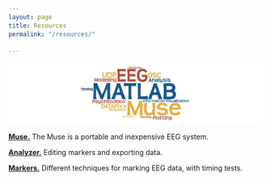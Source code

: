 ```yaml
---
layout: page
title: Resources
permalink: "/resources/"

---
```

![A small word cloud of the technology I use currently](/images/resources.jpg)

[**Muse.**](/resources/muse) The Muse is a portable and inexpensive EEG system.

[**Analyzer.**](/resources/analyzer) Editing markers and exporting data.

[**Markers.**](/resources/markers) Different techniques for marking EEG data, with timing tests.